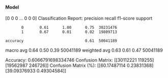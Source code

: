 #### Model
[0 0 0 ... 0 0 0]
Classification Report:
              precision    recall  f1-score   support

           0       0.61      1.00      0.75  30231476
           1       0.67      0.01      0.02  19809713

    accuracy                           0.61  50041189
   macro avg       0.64      0.50      0.39  50041189
weighted avg       0.63      0.61      0.47  50041189

Accuracy: 0.6066791698334746
Confusion Matrix:
[[30112221   119255]
 [19562987   246726]]
Confusion Matrix (%):
[[60.17487114  0.23831368]
 [39.09376933  0.49304584]]
